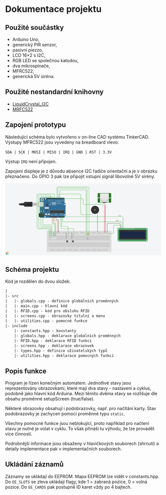 # Dokumentace projektu

## Použité součástky
- Arduino Uno,
- generický PIR senzor,
- pasivní piezzo,
- LCD 16×2 s I2C,
- RGB LED se společnou katodou,
- dva mikrospínače,
- MFRC522,
- generická 5V siréna.

## Použité nestandardní knihovny
- [LiquidCrystal_I2C](https://github.com/johnrickman/LiquidCrystal_I2C)
- [MRFC522](https://github.com/miguelbalboa/rfid)

## Zapojení prototypu
Následující schéma bylo vytvořeno v on-line CAD systému TinkerCAD.
Výstupy MFRC522 jsou vyvedeny na breadboard vlevo:

`SDA | SCK | MOSI | MISO | IRQ | GND | RST | 3.3V`

Výstup `IRQ` není připojen.

Zapojení displeje je z důvodu absence I2C řadiče orientační a je v obrázku přeznačeno.
Do GPIO 3 pak lze připojit vstupní signál libovolné 5V sirény.

![Schéma](schema.png)

## Schéma projektu
Kód je rozdělen do dvou složek:
```
|
|- src
|   |- globals.cpp - definice globálních proměnných
|   |- main.cpp - hlavní kód
|   |- RFID.cpp - kód pro obsluhu RFID
|   |- screens.cpp - obrazovky titulní a menu
|   |- utilities.cpp - pomocné funkce
|- include
    |- constants.hpp - konstanty
    |- globals.hpp - deklarace globálních proměnných
    |- RFID.hpp - deklarace RFID funkcí
    |- screens.hpp - deklarace obrazovek
    |- types.hpp - definice uživatelských typů
    |- utilities.hpp - deklarace pomocných funkcí
```

## Popis funkce
Program je řízen konečným automatem. Jednotlivé stavy jsou reprezentovány obrazovkami, které mají dva stavy - nastavení a cyklus, podobně jako hlavní kód Arduina. Mezi těmito dvěma stavy se rozlišuje dle obsahu proměnné setupScreen (true/false).

Některé obrazovky obsahují i podobrazovky, např. pro načítání karty. Stav podobrazovky je zachycen pomocí proměnné typu `static`.

Všechny pomocné funkce jsou neblokující, proto například pro načtení stavu je nutné je volat v cyklu. To však přináší tu výhodu, že lze provádět více činností.

Podrobnější informace jsou obsaženy v hlavičkových souborech (shrnutí) a detaily implementace pak v implementačních souborech.

## Ukládání záznamů
Záznamy se ukládají do EEPROM. Mapa EEPROM lze vidět v constants.hpp. Do `EE_SLOTS` se zleva ukládají flagy, kde 1 = zabraná pozice, 0 = volná pozice. Do `EE_CARDS` pak postupně ID karet vždy po 4 bajtech.
